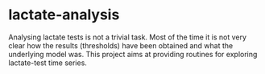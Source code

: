 # lactate-analysis
Analysing lactate tests is not a trivial task. Most of the time it is not very clear how the results (thresholds) have been obtained and what the underlying model was. This project aims at providing routines for exploring lactate-test time series.